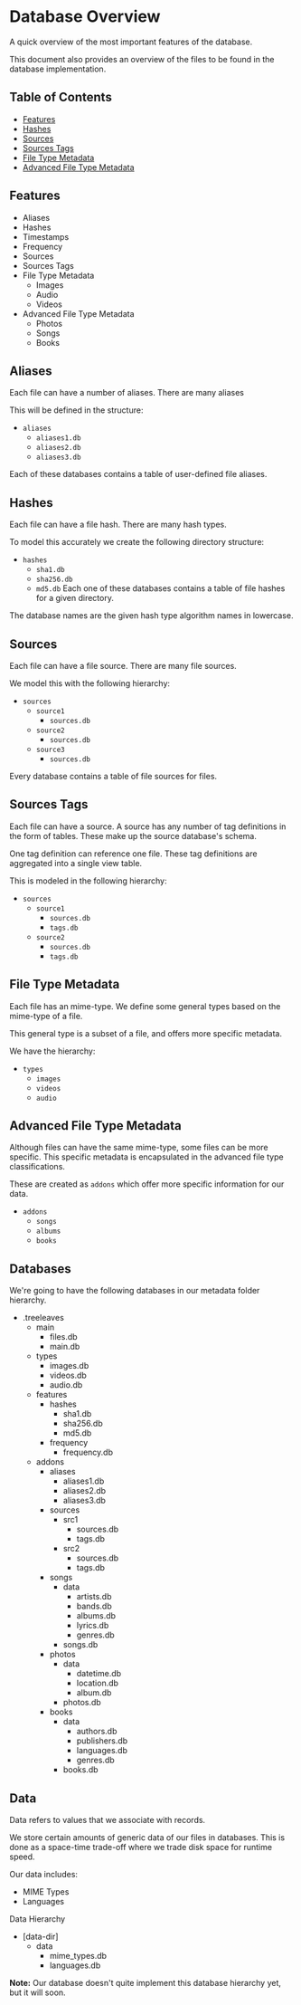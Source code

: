 # Database Overview

A quick overview of the most important features of the database.

This document also provides an overview of the files to be found in the database implementation.

## Table of Contents

- [Features](#features)
- [Hashes](#hashes)
- [Sources](#sources)
- [Sources Tags](#sources-tags)
- [File Type Metadata](#file-type-metadata)
- [Advanced File Type Metadata](#advanced-file-type-metadata)

## Features

- Aliases
- Hashes
- Timestamps
- Frequency
- Sources
- Sources Tags
- File Type Metadata
    - Images
    - Audio
    - Videos
- Advanced File Type Metadata
    - Photos
    - Songs
    - Books

## Aliases

Each file can have a number of aliases. There are many aliases

This will be defined in the structure:
- `aliases`
    - `aliases1.db`
    - `aliases2.db`
    - `aliases3.db`

Each of these databases contains a table of user-defined file aliases.

## Hashes

Each file can have a file hash. There are many hash types.

To model this accurately we create the following directory structure:
- `hashes`
    - `sha1.db`
    - `sha256.db`
    - `md5.db`
Each one of these databases contains a table of file hashes for a given directory.

The database names are the given hash type algorithm names in lowercase.

## Sources

Each file can have a file source. There are many file sources.

We model this with the following hierarchy:
- `sources`
    - `source1`
        - `sources.db`
    - `source2`
        - `sources.db`
    - `source3`
        - `sources.db`

Every database contains a table of file sources for files.

## Sources Tags

Each file can have a source. A source has any number of tag definitions in the form of tables. These make up the source database's schema.

One tag definition can reference one file. These tag definitions are aggregated into a single view table.

This is modeled in the following hierarchy:
- `sources`
    - `source1`
        - `sources.db`
        - `tags.db`
    - `source2`
        - `sources.db`
        - `tags.db`

## File Type Metadata

Each file has an mime-type. We define some general types based on the mime-type of a file.

This general type is a subset of a file, and offers more specific metadata.

We have the hierarchy:
- `types`
    - `images`
    - `videos`
    - `audio`

## Advanced File Type Metadata

Although files can have the same mime-type, some files can be more specific.
This specific metadata is encapsulated in the advanced file type classifications.

These are created as `addons` which offer more specific information for our data.

- `addons`
    - `songs`
    - `albums`
    - `books`

## Databases

We're going to have the following databases in our metadata folder hierarchy.

- .treeleaves
    - main
        - files.db
        - main.db
    - types
        - images.db
        - videos.db
        - audio.db
    - features
        - hashes
            - sha1.db
            - sha256.db
            - md5.db
        - frequency
            - frequency.db
    - addons
        - aliases
            - aliases1.db
            - aliases2.db
            - aliases3.db
        - sources
            - src1
                - sources.db
                - tags.db
            - src2
                - sources.db
                - tags.db
        - songs
            - data
                - artists.db
                - bands.db
                - albums.db
                - lyrics.db
                - genres.db
            - songs.db
        - photos
            - data
                - datetime.db
                - location.db
                - album.db
            - photos.db
        - books
            - data
                - authors.db
                - publishers.db
                - languages.db
                - genres.db
            - books.db

## Data

Data refers to values that we associate with records.

We store certain amounts of generic data of our files in databases.
This is done as a space-time trade-off where we trade disk space for runtime speed.

Our data includes:
- MIME Types
- Languages

Data Hierarchy
- [data-dir]
    - data
        - mime_types.db
        - languages.db

**Note:** Our database doesn't quite implement this database hierarchy yet, but it will soon.
